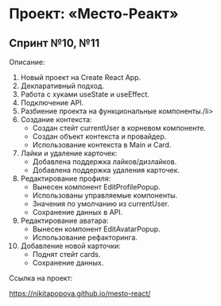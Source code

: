 <h1>Проект: «Место-Реакт»</h1>

<h2>Спринт №10, №11</h2>

<p>Описание:</p>

<ol>
  <li>Новый проект на Create React App.</li>
  <li>Декларативный подход.</li>
  <li>Работа с хуками useState и useEffect.</li>
  <li>Подключение API.</li>
  <li>Разбиение проекта на функциональные компоненты./li>
  <li>
    Создание контекста:
    <ul>
      <li>Создан стейт currentUser в корневом компоненте.</li>
      <li>Создан объект контекста и провайдер.</li>
      <li>Использование контекста в Main и Card.</li>
    </ul>
  </li>
  <li>
    Лайки и удаление карточек:
    <ul>
      <li>Добавлена поддержка лайков/дизлайков.</li>
      <li>Добавлена поддержка удаления карточек.</li>
    </ul>
  </li>
  <li>
    Редактирование профиля:
    <ul>
      <li>Вынесен компонент EditProfilePopup.</li>
      <li>Использованы управляемые компоненты.</li>
      <li>Значения по умолчанию из currentUser.</li>
      <li>Сохранение данных в API.</li>
    </ul>
  </li>
  <li>
    Редактирование аватара:
    <ul>
      <li>Вынесен компонент EditAvatarPopup.</li>
      <li>Использование рефакторинга.</li>
    </ul>
  </li>
  <li>
    Добавление новой карточки:
    <ul>
      <li>Поднят стейт cards.</li>
      <li>Сохранение данных.</li>
    </ul>
  </li>
</ol>

<p>Ссылка на проект:</p>

<a href="https://nikitapopova.github.io/mesto-react/" target="_blank">https://nikitapopova.github.io/mesto-react/</a>